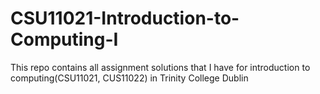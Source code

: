 # CSU11021-Introduction-to-Computing-I
This repo contains all assignment solutions that I have for introduction to computing(CSU11021, CUS11022) in Trinity College Dublin

